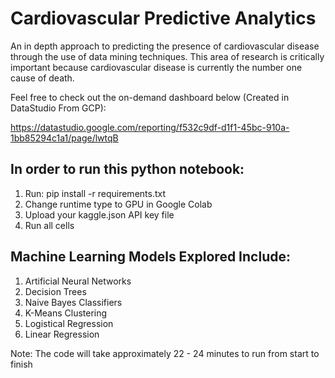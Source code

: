 # Cardiovascular Predictive Analytics 

An in depth approach to predicting the presence of cardiovascular disease through the use of data mining techniques. This area of research is critically important because cardiovascular disease is currently the number one cause of death.

Feel free to check out the on-demand dashboard below (Created in DataStudio From GCP): 

https://datastudio.google.com/reporting/f532c9df-d1f1-45bc-910a-1bb85294c1a1/page/lwtqB

## In order to run this python notebook:

1. Run: pip install -r requirements.txt
2. Change runtime type to GPU in Google Colab
3. Upload your kaggle.json API key file
4. Run all cells

## Machine Learning Models Explored Include:
1. Artificial Neural Networks
2. Decision Trees
3. Naive Bayes Classifiers
4. K-Means Clustering
5. Logistical Regression
6. Linear Regression

Note: The code will take approximately 22 - 24 minutes to run from start to finish
